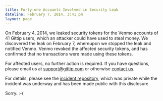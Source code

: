 ```yaml
---
title: Forty-one Accounts Involved in Security Leak
dateline: February 7, 2014, 3:41 pm
layout: page
---
```


<p>On February 4, 2014, we leaked security tokens for the Venmo accounts of 41
Gittip users, which an attacker could have used to steal money. We discovered
the leak on February 7, whereupon we stopped the leak and notified Venmo. Venmo
revoked the affected security tokens, and has confirmed that no transactions
were made using these tokens.</p>

<p>For affected users, no further action is required. If you have questions,
please email us at <a href="mailto:support@gittip.com">support@gittip.com</a> or
otherwise <a href="https://www.gittip.com/about/#contact-us">contact us</a>.</p>

<p>For details, please see the <a
href="http://github.com/gittip/security-00000/issues/1">incident repository</a>,
which was private while the incident was underway and has been made public with
this disclosure.</p>

<p>Sorry. :-(</p>
